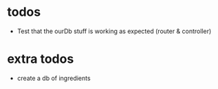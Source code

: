 # todos

- Test that the ourDb stuff is working as expected (router & controller)

# extra todos

- create a db of ingredients
